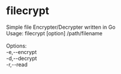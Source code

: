 # filecrypt
Simple file Encrypter/Decrypter written in Go
<br>
Usage: filecrypt [option] <password> /path/filename<br>
<br>
Options:<br>
 -e,--encrypt<br>
 -d,--decrypt<br>
 -r,--read<br>
 <br>

